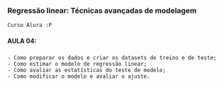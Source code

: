 ### Regressão linear: Técnicas avançadas de modelagem
    Curso Alura :P

#### AULA 04:

###
    - Como preparar os dados e criar os datasets de treino e de teste;
    - Como estimar o modelo de regressão linear;
    - Como avaliar as estatísticas do teste de modelo;
    - Como modificar o modelo e avaliar o ajuste.